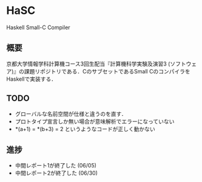 # HaSC
Haskell Small-C Compiler


## 概要
京都大学情報学科計算機コース3回生配当『計算機科学実験及演習3  (ソフトウェア)』の課題リポジトリである．CのサブセットであるSmall CのコンパイラをHaskellで実装する．

## TODO
- グローバルな名前空間が仕様と違うのを直す．
- プロトタイプ宣言しか無い場合が意味解析でエラーになっていない
- *(a+1) = *(b+3) = 2 というようなコードが正しく動かない

## 進捗
- 中間レポート1が終了した (06/05)
- 中間レポート2が終了した (06/30)
